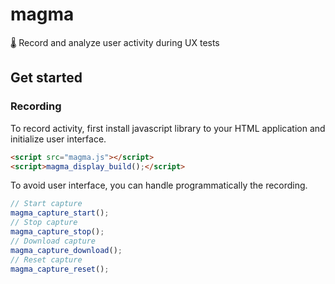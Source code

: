 # magma
🌡️ Record and analyze user activity during UX tests

## Get started

### Recording

To record activity, first install javascript library to your HTML application and initialize user interface.
```html
<script src="magma.js"></script>
<script>magma_display_build();</script>
```

To avoid user interface, you can handle programmatically the recording.
```js
// Start capture
magma_capture_start();
// Stop capture
magma_capture_stop();
// Download capture
magma_capture_download();
// Reset capture
magma_capture_reset();
```
